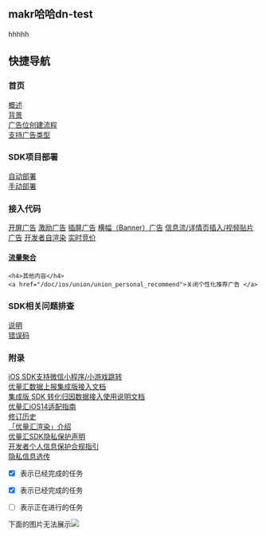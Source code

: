## makr哈哈dn-test
hhhhh

<div class="wgt-quick-bar">
<h2>快捷导航</h2>
<h3>首页</h3>
    <a href="/doc/ios/guide">概述</a></br>
    <a href="/doc/ios/guide#背景">背景</a></br>
    <a href="/doc/ios/guide#广告位创建流程">广告位创建流程</a></br>
    <a href="/doc/ios/guide#支持广告类型">支持广告类型</a></br>
<h3>SDK项目部署</h3>
    <a href="/doc/ios/union/union_embed">自动部署</a></br>
    <a href="/doc/ios/union/union_embed#手动部署">手动部署</a></br>
<h3>接入代码</h3>
    <a href="/doc/ios/union/union_splash">开屏广告</a>
    <a href="/doc/ios/union/union_reward_video">激励广告</a>
    <a href="/doc/ios/union/union_interstitial">插屏广告</a>
    <a href="/doc/ios/union/union_banner2_0">横幅（Banner）广告</a>
    <a href="/doc/ios/union/union_native_express">信息流/详情页插入/视频贴片广告</a>
    <a href="/doc/ios/union/union_native2_0">开发者自渲染</a>
    <a href="/doc/ios/union/union_bidding">实时竞价</a>
    <a href="/doc/ios/union/union_mediation_access"><h4>流量聚合</h4></a>

    <h4>其他内容</h4>
    <a href="/doc/ios/union/union_personal_recommend">关闭个性化推荐广告 </a>
 
<h3>SDK相关问题排查</h3>
    <a href="/doc/ios/union/union_debug">说明 </a></br>
    <a href="/doc/ios/union/union_debug#错误码">错误码 </a></br>
<h3>附录</h3>
    <a href="/doc/ios/union/union_miniApp">iOS SDK支持微信小程序/小游戏跳转</a></br>
    <a href="/doc/ios/union/union_data_detector_guide">优量汇数据上报集成版接入文档</a></br>
    <a href="/doc/ios/union/union_conversion_sdk_guide">集成版 SDK 转化归因数据接入使用说明文档</a></br>
    <a href="/doc/ios/union/union_support_ATT">优量汇iOS14适配指南</a></br>
    <a href="/doc/ios/union/union_version">修订历史</a></br>
    <a href="/doc/ios/union/union_new_template_explain">「优量汇渲染」介绍</a><br>
    <a href="https://e.qq.com/dev/help_detail.html?cid=2005&pid=5983" target="_blank">优量汇SDK隐私保护声明</a><br>
    <a href="https://e.qq.com/dev/help_detail.html?cid=2004&pid=5795" target="_blank">开发者个人信息保护合规指引</a><br>
    <a href="/doc/ios/union/union_private_data_guide">隐私信息选传 </a>
</div>

- [x] 表示已经完成的任务

- [x] 表示已经完成的任务
- [ ] 表示正在进行的任务

下面的图片无法展示![](//wx.gtimg.com/resource/feuploader/202110/3b5d167ce16c11fcf87230f673a2ac8b_1232x180.png)
